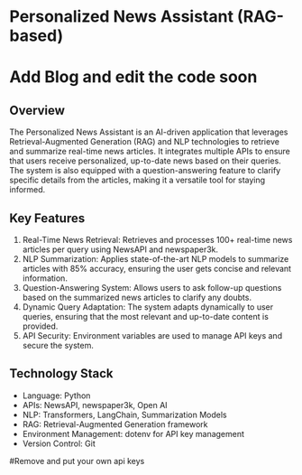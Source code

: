 # Personalized News Assistant (RAG-based)

# Add Blog and edit the code soon

## Overview
The Personalized News Assistant is an AI-driven application that leverages Retrieval-Augmented Generation (RAG) and NLP technologies to retrieve and summarize real-time news articles. It integrates multiple APIs to ensure that users receive personalized, up-to-date news based on their queries. The system is also equipped with a question-answering feature to clarify specific details from the articles, making it a versatile tool for staying informed.

## Key Features
1. Real-Time News Retrieval: Retrieves and processes 100+ real-time news articles per query using NewsAPI and newspaper3k.
2. NLP Summarization: Applies state-of-the-art NLP models to summarize articles with 85% accuracy, ensuring the user gets concise and relevant information.
3. Question-Answering System: Allows users to ask follow-up questions based on the summarized news articles to clarify any doubts.
4. Dynamic Query Adaptation: The system adapts dynamically to user queries, ensuring that the most relevant and up-to-date content is provided.
5. API Security: Environment variables are used to manage API keys and secure the system.


## Technology Stack
* Language: Python
* APIs: NewsAPI, newspaper3k, Open AI
* NLP: Transformers, LangChain, Summarization Models
* RAG: Retrieval-Augmented Generation framework
* Environment Management: dotenv for API key management
* Version Control: Git

#Remove and put your own api keys
